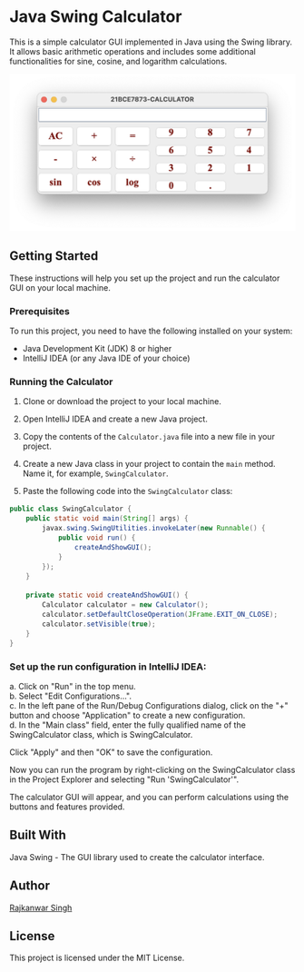 # Java Swing Calculator

This is a simple calculator GUI implemented in Java using the Swing library. It allows basic arithmetic operations and includes some additional functionalities for sine, cosine, and logarithm calculations.

![](images/calc.png)

## Getting Started

These instructions will help you set up the project and run the calculator GUI on your local machine.

### Prerequisites

To run this project, you need to have the following installed on your system:

- Java Development Kit (JDK) 8 or higher
- IntelliJ IDEA (or any Java IDE of your choice)

### Running the Calculator

1. Clone or download the project to your local machine.

2. Open IntelliJ IDEA and create a new Java project.

3. Copy the contents of the `Calculator.java` file into a new file in your project.

4. Create a new Java class in your project to contain the `main` method. Name it, for example, `SwingCalculator`.

5. Paste the following code into the `SwingCalculator` class:

```java
public class SwingCalculator {
    public static void main(String[] args) {
        javax.swing.SwingUtilities.invokeLater(new Runnable() {
            public void run() {
                createAndShowGUI();
            }
        });
    }

    private static void createAndShowGUI() {
        Calculator calculator = new Calculator();
        calculator.setDefaultCloseOperation(JFrame.EXIT_ON_CLOSE);
        calculator.setVisible(true);
    }
}
```
### Set up the run configuration in IntelliJ IDEA:

a. Click on "Run" in the top menu. </br>
b. Select "Edit Configurations...". </br>
c. In the left pane of the Run/Debug Configurations dialog, click on the "+" button and choose "Application" to create a new configuration. </br>
d. In the "Main class" field, enter the fully qualified name of the SwingCalculator class, which is SwingCalculator. </br>

Click "Apply" and then "OK" to save the configuration.

Now you can run the program by right-clicking on the SwingCalculator class in the Project Explorer and selecting "Run 'SwingCalculator'".

The calculator GUI will appear, and you can perform calculations using the buttons and features provided.

## Built With
Java Swing - The GUI library used to create the calculator interface.
## Author
[Rajkanwar Singh](https://github.com/Rajkanwars15)
## License
This project is licensed under the MIT License.